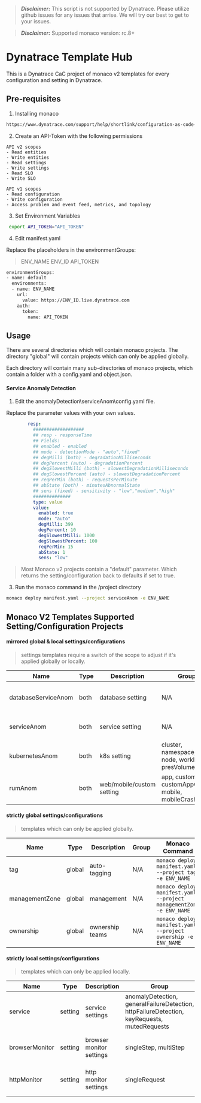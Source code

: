 > **_Disclaimer:_** This script is not supported by Dynatrace. Please utilize github issues for any issues that arrise. We will try our best to get to your issues.

> **_Disclaimer:_** Supported monaco version: rc.8+

# Dynatrace Template Hub

This is a Dynatrace CaC project of monaco v2 templates for every configuration and setting in Dynatrace. 

## Pre-requisites 

1. Installing monaco

```bash
https://www.dynatrace.com/support/help/shortlink/configuration-as-code-installation
```

2. Create an API-Token with the following permissions
```
API v2 scopes
- Read entities
- Write entities
- Read settings
- Write settings
- Read SLO
- Write SLO

API v1 scopes
- Read configuration
- Write configuration
- Access problem and event feed, metrics, and topology
```

3. Set Environment Variables
```bash
 export API_TOKEN="API_TOKEN"
```
4. Edit manifest.yaml

Replace the placeholders in the environmentGroups:

> ENV_NAME
> ENV_ID
> API_TOKEN

```bash
environmentGroups:
- name: default
  environments:
  - name: ENV_NAME
    url:
      value: https://ENV_ID.live.dynatrace.com
    auth:
      token:
        name: API_TOKEN
```

## Usage
There are several directories which will contain monaco projects. The directory "global" will contain projects which can only be applied globally.

Each directory will contain many sub-directories of monaco projects, which contain a folder with a config.yaml and object.json.

#### Service Anomaly Detection
1. Edit the anomalyDetection\serviceAnom\config.yaml file. 

Replace the parameter values with your own values. 
```yaml
        resp:
          ###################
          ## resp - responseTime
          ## Fields:
          ## enabled - enabled
          ## mode - detectionMode - "auto","fixed"
          ## degMilli (both) - degradationMilliseconds 
          ## degPercent (auto) - degradationPercent
          ## degSlowestMilli (both) - slowestDegradationMilliseconds
          ## degSlowestPercent (auto) - slowestDegradationPercent
          ## reqPerMin (both) - requestsPerMinute
          ## abState (both) - minutesAbnormalState
          ## sens (fixed) - sensitivity - "low","medium","high"
          ##############
          type: value
          value:
            enabled: true
            mode: "auto"
            degMilli: 399
            degPercent: 10
            degSlowestMilli: 1000
            degSlowestPercent: 100
            reqPerMin: 15
            abState: 1
            sens: "low"
```
> Most Monaco v2 projects contain a "default" parameter. Which returns the setting/configuration back to defaults if set to true.

3. Run the monaco command in the /project directory
```bash
monaco deploy manifest.yaml --project serviceAnom -e ENV_NAME
```

## Monaco V2 Templates Supported Setting/Configuration Projects

#### mirrored global & local settings/configurations

> settings templates require a switch of the scope to adjust if it's applied globally or locally.

| Name | Type | Description | Group | Monaco Command |
| ------ | ------ | ------ | ------ | ------ |
| databaseServiceAnom | both | database setting | N/A | ```monaco deploy manifest.yaml --project databaseServiceAnom -e ENV_NAME``` |
| serviceAnom | both | service setting | N/A | ```monaco deploy manifest.yaml --project serviceAnom -e ENV_NAME``` |
| kubernetesAnom | both | k8s setting | cluster, namespace, node, workload, presVolumeClaim | ```monaco deploy manifest.yaml --project kubernetesAnom.GROUP -e ENV_NAME``` |
| rumAnom | both | web/mobile/custom setting | app, customApp, customAppCrash, mobile, mobileCrash | ```monaco deploy manifest.yaml --project rumAnom.GROUP -e ENV_NAME``` |

#### strictly global settings/configurations

> templates which can only be applied globally.

| Name | Type | Description | Group | Monaco Command |
| ------ | ------ | ------ | ------ | ------ |
| tag | global | auto-tagging | N/A | ```monaco deploy manifest.yaml --project tag -e ENV_NAME``` |
| managementZone | global | management | N/A | ```monaco deploy manifest.yaml --project managementZone -e ENV_NAME``` |
| ownership | global | ownership teams | N/A | ```monaco deploy manifest.yaml --project ownership -e ENV_NAME``` |

#### strictly local settings/configurations

> templates which can only be applied locally.

| Name | Type | Description | Group | Monaco Command |
| ------ | ------ | ------ | ------ | ------ |
| service | setting | service settings | anomalyDetection, generalFailureDetection, httpFailureDetection, keyRequests, mutedRequests | ```monaco deploy manifest.yaml --project service.GROUP -e ENV_NAME```|
| browserMonitor | setting | browser monitor settings | singleStep, multiStep | ```monaco deploy manifest.yaml --project browserMonitor.GROUP -e ENV_NAME```|
| httpMonitor | setting | http monitor settings | singleRequest | ```monaco deploy manifest.yaml --project httpMonitor.GROUP -e ENV_NAME```|